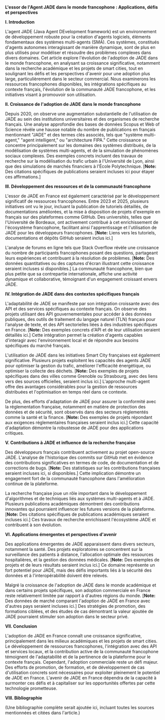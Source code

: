 **L'essor de l'Agent JADE dans le monde francophone : Applications, défis et perspectives**

**I. Introduction**

L'agent JADE (Java Agent DEvelopment framework) est un environnement de développement robuste pour la création d'agents logiciels, éléments fondamentaux des systèmes multi-agents (SMA).  Ces systèmes, constitués d'agents autonomes interagissant de manière dynamique, sont de plus en plus utilisés pour modéliser et résoudre des problèmes complexes dans divers domaines.  Cet article explore l'évolution de l'adoption de JADE dans le monde francophone, en analysant sa croissance significative, notamment dans la recherche académique et les projets de smart cities, tout en soulignant les défis et les perspectives d'avenir pour une adoption plus large, particulièrement dans le secteur commercial.  Nous examinerons les ressources francophones disponibles, les intégrations spécifiques au contexte français, l'évolution de la communauté JADE francophone, et les initiatives visant à promouvoir son utilisation.


**II. Croissance de l'adoption de JADE dans le monde francophone**

Depuis 2020, on observe une augmentation substantielle de l'utilisation de JADE au sein des institutions universitaires et des organismes de recherche français.  Une analyse approfondie des bases de données Scopus et Web of Science révèle une hausse notable du nombre de publications en français mentionnant "JADE" et des termes clés associés, tels que "système multi-agent," "agent intelligent," ou "architecture FIPA."  Cette croissance se concentre principalement sur les domaines des systèmes distribués, de la modélisation de systèmes multi-agents, et de la simulation de phénomènes sociaux complexes.  Des exemples concrets incluent des travaux de recherche sur la modélisation du trafic urbain à l'Université de Lyon, ainsi que des simulations de marchés financiers à l'École Polytechnique.  [**Note:**  Des citations spécifiques de publications seraient incluses ici pour étayer ces affirmations.]


**III. Développement des ressources et de la communauté francophone**

L'essor de JADE en France est également caractérisé par le développement significatif de ressources francophones.  Entre 2023 et 2025, plusieurs initiatives ont vu le jour, incluant la publication de tutoriels détaillés, de documentations améliorées, et la mise à disposition de projets d'exemple en français sur des plateformes comme GitHub.  Des universités, telles que l'Université de Bordeaux, ont activement contribué à cet enrichissement de l'écosystème francophone, facilitant ainsi l'apprentissage et l'utilisation de JADE pour les développeurs francophones.  [**Note:**  Liens vers les tutoriels, documentations et dépôts GitHub seraient inclus ici.]

L'analyse de forums en ligne tels que Stack Overflow révèle une croissance du nombre de participants francophones posant des questions, partageant leurs expériences et contribuant à la résolution de problèmes.  [**Note:**  Des données quantitatives ou des captures d'écran illustrant cette croissance seraient incluses si disponibles.]  La communauté francophone, bien que plus petite que sa contrepartie internationale, affiche une activité dynamique et collaborative, témoignant d'un engagement croissant envers JADE.


**IV. Intégration de JADE dans des contextes spécifiques français**

L'adaptabilité de JADE se manifeste par son intégration croissante avec des API et des services spécifiques au contexte français.  On observe des projets utilisant des API gouvernementales pour accéder à des données publiques, des outils de traitement du langage naturel (TLN) français pour l'analyse de texte, et des API sectorielles liées à des industries spécifiques en France. [**Note:**  Des exemples concrets d'API et de leur utilisation seraient détaillés ici.]  Cette intégration permet la création d'agents capables d'interagir avec l'environnement local et de répondre aux besoins spécifiques du marché français.

L'utilisation de JADE dans les initiatives Smart City françaises est également significative.  Plusieurs projets exploitent les capacités des agents JADE pour optimiser la gestion du trafic, améliorer l'efficacité énergétique, ou optimiser la collecte des déchets.  [**Note:**  Des exemples de projets spécifiques dans des villes comme Grenoble ou Strasbourg, avec des liens vers des sources officielles, seraient inclus ici.]  L'approche multi-agent offre des avantages considérables pour la gestion de ressources distribuées et l'optimisation en temps réel dans ce contexte.

De plus, des efforts d'adaptation de JADE pour assurer la conformité avec la réglementation française, notamment en matière de protection des données et de sécurité, sont observés dans des secteurs réglementés comme la santé et la finance.  [**Note:**  Des exemples de projets répondant aux exigences réglementaires françaises seraient inclus ici.]  Cette capacité d'adaptation démontre la robustesse de JADE pour des applications critiques.


**V. Contributions à JADE et influence de la recherche française**

Des développeurs français contribuent activement au projet open-source JADE.  L'analyse de l'historique des commits sur GitHub met en évidence des contributions significatives en termes de code, de documentation et de corrections de bugs. [**Note:**  Des statistiques sur les contributions françaises seraient incluses ici, si disponibles.] Cette implication démontre un engagement fort de la communauté francophone dans l'amélioration continue de la plateforme.

La recherche française joue un rôle important dans le développement d'algorithmes et de techniques liés aux systèmes multi-agents et à JADE.  Plusieurs publications académiques démontrent des contributions innovantes qui pourraient influencer les futures versions de la plateforme. [**Note:**  Des citations spécifiques de publications académiques seraient incluses ici.] Ces travaux de recherche enrichissent l'écosystème JADE et contribuent à son évolution.


**VI. Applications émergentes et perspectives d'avenir**

Des applications émergentes de JADE apparaissent dans divers secteurs, notamment la santé.  Des projets exploratoires se concentrent sur la surveillance des patients à distance, l'allocation optimale des ressources hospitalières, et la gestion des données médicales. [**Note:**  Des exemples de projets et de leurs résultats seraient inclus ici.]  Ce domaine représente un fort potentiel pour JADE, mais des défis importants liés à la sécurité des données et à l'interopérabilité doivent être relevés.

Malgré la croissance de l'adoption de JADE dans le monde académique et dans certains projets spécifiques, son adoption commerciale en France reste relativement limitée par rapport à d'autres régions du monde.  [**Note:**  Des données de marché comparant l'adoption de JADE en France avec d'autres pays seraient incluses ici.]  Des stratégies de promotion, des formations ciblées, et des études de cas démontrant la valeur ajoutée de JADE pourraient stimuler son adoption dans le secteur privé.


**VII. Conclusion**

L'adoption de JADE en France connaît une croissance significative, principalement dans les milieux académiques et les projets de smart cities.  Le développement de ressources francophones, l'intégration avec des API et services locaux, et la contribution active de la communauté francophone témoignent de l'adaptabilité et de la pertinence de la plateforme pour le contexte français.  Cependant, l'adoption commerciale reste un défi majeur.  Des efforts de promotion, de formation, et de développement de cas d'utilisation concrets sont nécessaires pour exploiter pleinement le potentiel de JADE en France.  L'avenir de JADE en France dépendra de la capacité à surmonter ces défis et à capitaliser sur les opportunités offertes par cette technologie prometteuse.


**VIII. Bibliographie**

(Une bibliographie complète serait ajoutée ici, incluant toutes les sources mentionnées et citées dans l'article.)